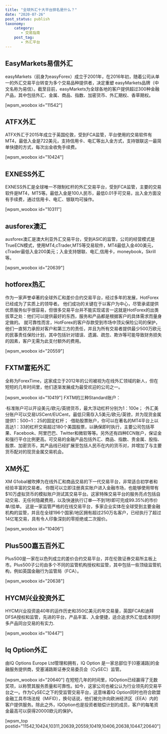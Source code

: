 ```yaml
---
title: "全球外汇十大平台排名是什么？"
date: "2020-07-26"
post_status: publish
taxonomy:
    category: 
       - 交易指南
    post_tag: 
       - 外汇平台
---
```


## EasyMarkets易信外汇

easyMarkets（前身为easyForex）成立于2001年，在2016年初，随着公司从单一的外汇交易平台转变为多个交易品种提供者，决定重塑 easyMarkets品牌（中文名称为易信）。截至目前，easyMarkets为全球各地的客户提供超过300种金融产品，其中包括外汇、金属、商品、指数、加密货币、外汇期权、香草期权。

\[wpsm\_woobox id="11542"\]

## ATFX外汇

ATFX外汇于2015年成立于英国伦敦，受到FCA监管，平台使用的交易软件有MT4，最低入金是722美元，支持信用卡、电汇等出入金方式，支持银联这一最简单快捷的方式，每次出金收免手续费。

\[wpsm\_woobox id="10424"\]

## EXNESS外汇

EXNESS外汇是全球唯一不限制杠杆的外汇交易平台，受到FCA监管，主要的交易软件是MT4，MT5等。最低入金是100人民币，最低0.01手可交易，出入金方面没有手续费，通过信用卡、电汇、银联均可操作。

\[wpsm\_woobox id="10311"\]

## ausforex澳汇

ausforex澳汇是澳大利亚外汇交易平台，受到ASIC的监管，公司的经营模式是TrueECN模式，使用MT4,cTrader,MT5等交易软件，MT4最低入金400美元，cTrader最低入金200美元；入金支持银联、电汇,信用卡，moneybook，Skrill等。

\[wpsm\_woobox id="20639"\]

## hotforex热汇

作为一家声誉卓著的全球外汇和差价合约交易平台，经过多年的发展，HotForex已经成为了实质上的领导者。 他们成功的关键在于以客户为中心，尽管承诺提供优质服务似乎很容易，但很多交易平台并不能实现诺言一这就是HotForex的出类拔萃之处：他们可以提供最好的东西，服务和产品都是根据客户的具体需求而量身定做的。 就可靠性而言，HotForex的客户存款受到市场中顶尖保险公司的保护，他们一直努力承担对客户和第三方的责任，并且为所有交易者提供最少500万欧元的民事责任保险计划，其中包括针对错误、遗漏、疏忽、欺诈等可能导致财务损失的因素，客户无需为此支付额外的费用。

\[wpsm\_woobox id="20559"\]

## FXTM富拓外汇

全称为ForexTime，这家成立于2012年的公司被视为在线外汇领域的新人，但在短短的几年时间里，他们逐渐发展成为最受欢迎的公司之一。

\[wpsm\_woobox id="10419"\] FXTM的三种Standard账户：

·标准账户可以开设美元/欧元/英镑货币，最大浮动杠杆分别为1：100e； ·外汇美分账户可以交易USCent/EUCent，最低只需存入5美元/欧元/英镑，并为现货金属提供1：500~1：25的固定杠杆； ·借助股票账户，你可以在著名的MT4平台上以高达1：33的杠杆交易超过180个美国股票，以确保即时执行，主要公司包括苹果、Facebook、阿里巴巴、Twitter和微软等等。另外还有四种ECN账户，保证金和强行平仓比例更高。可交易的金融产品包括外汇、商品、指数、贵金属、股指、股票、加密货币，其产品线已经扩展至包括人民币在内的货币对，并增加了与主要货币配对的现货金属交易机会。

## XM外汇

XM G1obal被吹捧为在线外汇和商品交易的下一代交易平台，非常适合初学者和经验丰富的交易者。 你既可以立即注册真实账户进入金融市场，也能够使用带有$10万虚拟货币的模拟账户测试其交易平台。这家特殊交易平台的服务亮点包括自动交易、无任何隐藏费用，以及快速执行订单—不到1秒即可完成99.35%的市价单/挂单。 这是一家监管严格的在线交易平台，多家企业实体在全球受到主要金融机构的监管，并且在全球196个国家/地区拥有超过250万名客户，已经执行了超过14亿笔交易，具有令人印象深刻的零拒绝或二次报价。

\[wpsm\_woobox id="10406"\]

## Plus500嘉五百外汇

Plus500是一家在以色列成立的差价合约交易平台，并在伦敦证券交易所主板上市。Plus500子公司由多个不同的监管机构授权和监管，其中包括一些顶级监管机构，例如英国金融行为监管局（FCA）。

\[wpsm\_woobox id="20638"\]

## HYCM兴业投资外汇

HYCM兴业投资逾40年的运作历史和350亿美元的年交易量，英国FCA和迪拜DFSA授权和监管，先进的平台，产品丰富、入金便捷，适合追求外汇低成本同时多产品同台交易的有实力.

\[wpsm\_woobox id="10447"\]

## Iq Option外汇

由IQ Options Europe Ltd管理和拥有，IQ Option 是一家总部位于\[0塞浦路\]的金融服务提供商，受塞浦路斯证券交易委员会（CySEC）监管。

\[wpsm\_woobox id="20640"\] 在短短几年的时间里，IQOption已经赢得了无数奖项，以称赞其服务质量和可靠性。如今，这家公司也被公认为行业领先的交易平台之一。作为CySEC之下的受监管交易平台，这意味着IQ Option同时也符合欧盟金融工具市场法规（MiFID），换句话说，他们被允许向欧洲经济区（EEA）内的客户提供服务。除此之外，IQOption也是投资者赔偿计划的成员，客户的每笔资金最高可以获得20000欧元的保护。

\[wpsm\_top postid="11542,10424,10311,20639,20559,10419,10406,20638,10447,20640"\]
